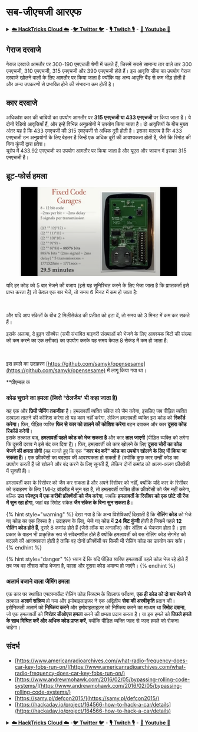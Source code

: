 # सब-जीएचजी आरएफ

<details>

<summary><a href="https://cloud.hacktricks.xyz/pentesting-cloud/pentesting-cloud-methodology"><strong>☁️ HackTricks Cloud ☁️</strong></a> -<a href="https://twitter.com/hacktricks_live"><strong>🐦 Twitter 🐦</strong></a> - <a href="https://www.twitch.tv/hacktricks_live/schedule"><strong>🎙️ Twitch 🎙️</strong></a> - <a href="https://www.youtube.com/@hacktricks_LIVE"><strong>🎥 Youtube 🎥</strong></a></summary>

* क्या आप किसी **साइबर सुरक्षा कंपनी** में काम करते हैं? क्या आप अपनी कंपनी को **हैकट्रिक्स में विज्ञापित** देखना चाहते हैं? या क्या आपको **पीईएएस की नवीनतम संस्करण या हैकट्रिक्स को पीडीएफ में डाउनलोड** करने की अनुमति चाहिए? [**सदस्यता योजनाएं**](https://github.com/sponsors/carlospolop) की जांच करें!
* [**द पीईएएस फैमिली**](https://opensea.io/collection/the-peass-family) की खोज करें, हमारा विशेष [**एनएफटी संग्रह**](https://opensea.io/collection/the-peass-family)
* [**आधिकारिक पीईएएस और हैकट्रिक्स स्वैग**](https://peass.creator-spring.com) प्राप्त करें
* [**💬**](https://emojipedia.org/speech-balloon/) [**डिस्कॉर्ड समूह**](https://discord.gg/hRep4RUj7f) या [**टेलीग्राम समूह**](https://t.me/peass) में **शामिल** हों या मुझे **ट्विटर** पर **फॉलो** करें [**🐦**](https://github.com/carlospolop/hacktricks/tree/7af18b62b3bdc423e11444677a6a73d4043511e9/\[https:/emojipedia.org/bird/README.md)[**@carlospolopm**](https://twitter.com/hacktricks\_live)**.**
* **हैकिंग ट्रिक्स साझा करें और** [**हैकट्रिक्स रेपो**](https://github.com/carlospolop/hacktricks) **और** [**हैकट्रिक्स-क्लाउड रेपो**](https://github.com/carlospolop/hacktricks-cloud) **में पीआर जमा करके**।

</details>

## गेराज दरवाजे

गेराज दरवाजे आमतौर पर 300-190 एमएचजी श्रेणी में चलते हैं, जिसमें सबसे सामान्य तार वाले तार 300 एमएचजी, 310 एमएचजी, 315 एमएचजी और 390 एमएचजी होते हैं। इस आवृत्ति सीमा का उपयोग गेराज दरवाजे खोलने वालों के लिए आमतौर पर किया जाता है क्योंकि यह अन्य आवृत्ति बैंड से कम भीड़ होती है और अन्य उपकरणों से प्रभावित होने की संभावना कम होती है।

## कार दरवाजे

अधिकांश कार की चाबियों का उपयोग आमतौर पर **315 एमएचजी या 433 एमएचजी** पर किया जाता है। ये दोनों रेडियो आवृत्तियाँ हैं, और इन्हें विभिन्न अनुप्रयोगों में उपयोग किया जाता है। दो आवृत्तियों के बीच मुख्य अंतर यह है कि 433 एमएचजी की 315 एमएचजी से अधिक दूरी होती है। इसका मतलब है कि 433 एमएचजी उन अनुप्रयोगों के लिए बेहतर है जिन्हें एक अधिक दूरी की आवश्यकता होती है, जैसे कि रिमोट की बिना कुंजी द्वारा प्रवेश।\
यूरोप में 433.92 एमएचजी का उपयोग आमतौर पर किया जाता है और यूएस और जापान में इसका 315 एमएचजी है।

## **ब्रूट-फोर्स हमला**

<figure><img src="../../.gitbook/assets/image (4) (3) (2).png" alt=""><figcaption></figcaption></figure>

यदि हर कोड को 5 बार भेजने की बजाय (इसे यह सुनिश्चित करने के लिए भेजा जाता है कि प्राप्तकर्ता इसे प्राप्त करता है) तो केवल एक बार भेजें, तो समय 6 मिनट में कम हो जाता है:

<figure><img src="../../.gitbook/assets/image (1) (1) (2) (2).png" alt=""><figcaption></figcaption></figure>

और यदि आप संकेतों के बीच 2 मिलीसेकंड की प्रतीक्षा को हटा दें, तो समय को 3 मिनट में कम कर सकते हैं।

इसके अलावा, दे ब्रुइन सीक्वेंस (सभी संभावित बाइनरी संख्याओं को भेजने के लिए आवश्यक बिटों की संख्या को कम करने का एक तरीका) का उपयोग करके यह समय केवल 8 सेकंड में कम हो जाता है:

<figure><img src="../../.gitbook/assets/image (5) (2) (3).png" alt=""><figcaption></figcaption></figure>

इस हमले का उदाहरण [https://github.com/samyk/opensesame](https://github.com/samyk/opensesame) में लागू किया गया था।

**प्रीएम्बल क
### **कोड चुराने का हमला (जिसे 'रोलजैम' भी कहा जाता है)**

यह एक और **छिपी जैमिंग तकनीक** है। हमलावर्ती व्यक्ति संकेत को जैम करेगा, इसलिए जब पीड़ित व्यक्ति दरवाज़ा तालने की कोशिश करेगा तो यह काम नहीं करेगा, लेकिन हमलावर्ती व्यक्ति इस कोड को **रिकॉर्ड करेगा**। फिर, पीड़ित व्यक्ति **फिर से कार को तालने की कोशिश करेगा** बटन दबाकर और कार **दूसरा कोड रिकॉर्ड करेगी**।\
इसके तत्काल बाद, **हमलावर्ती पहले कोड को भेज सकता है** और कार **ताल जाएगी** (पीड़ित व्यक्ति को लगेगा कि दूसरी दबाव ने इसे बंद कर दिया है)। फिर, हमलावर्ती को कार खोलने के लिए **दूसरा चोरी का कोड भेजने की क्षमता होगी** (यह मानते हुए कि एक **"कार बंद करें" कोड का उपयोग खोलने के लिए भी किया जा सकता है**)। एक फ्रीक्वेंसी का बदलाव की आवश्यकता हो सकती है (क्योंकि कुछ कार उन्हीं कोड का उपयोग करती हैं जो खोलने और बंद करने के लिए सुनती हैं, लेकिन दोनों कमांड को अलग-अलग फ्रीक्वेंसी में सुनती हैं)।

हमलावर्ती कार के रिसीवर को जैम कर सकता है और अपने रिसीवर को नहीं, क्योंकि यदि कार के रिसीवर को उदाहरण के लिए 1MHz ब्रॉडबैंड में सुन रहा है, तो हमलावर्ती व्यक्ति ठीक फ्रीक्वेंसी को जैम नहीं करेगा, बल्कि **उस स्पेक्ट्रम में एक करीबी फ्रीक्वेंसी को जैम करेगा**, जबकि **हमलावर्ती के रिसीवर को एक छोटे सी रेंज में सुन रहा होगा**, जहां वह रिमोट संकेत **जैम संकेत के बिना सुन सकता है**।

{% hint style="warning" %}
देखा गया है कि अन्य विशेषिकाएँ दिखाती हैं कि **रोलिंग कोड** को भेजे गए कोड का एक हिस्सा है। उदाहरण के लिए, भेजे गए कोड में **24 बिट कुंजी** होती है जिसमें पहले **12 रोलिंग कोड होते हैं**, दूसरे 8 कमांड होते हैं (जैसे लॉक या अनलॉक) और अंतिम 4 चेकसम होता है। इस प्रकार के वाहन भी प्राकृतिक रूप से संवेदनशील होते हैं क्योंकि हमलावर्ती को बस रोलिंग कोड सेगमेंट को बदलने की आवश्यकता होती है ताकि वह दोनों फ्रीक्वेंसी पर किसी भी रोलिंग कोड का उपयोग कर सके।
{% endhint %}

{% hint style="danger" %}
ध्यान दें कि यदि पीड़ित व्यक्ति हमलावर्ती पहले कोड भेज रहे होते हैं तब जब वह तीसरा कोड भेजता है, पहला और दूसरा कोड अमान्य हो जाएंगे।
{% endhint %}

### अलार्म बजाने वाला जैमिंग हमला

एक कार पर स्थापित एफ्टरमार्केट रोलिंग कोड सिस्टम के खिलाफ परीक्षण, **एक ही कोड को दो बार भेजने से** तत्काल **अलार्म सक्रिय** हो गया और इमोबाइलाइज़र ने एक अद्वितीय **सेवा की अस्वीकृति** प्रदान की। इरोनिकली अलार्म को **निष्क्रिय करने** और इमोबाइलाइज़र को निष्क्रिय करने का माध्यम था **रिमोट दबाना**, जो एक हमलावर्ती को **निरंतर डीओएस हमला** करने की क्षमता प्रदान करता है। या इस हमले को **पिछले हमले के साथ मिश्रित करें और अधिक कोड प्राप्त करें**, क्योंकि पीड़ित व्यक्ति जल्द से जल्द हमले को रोकना चाहेगा।

## संदर्भ

* [https://www.americanradioarchives.com/what-radio-frequency-does-car-key-fobs-run-on/](https://www.americanradioarchives.com/what-radio-frequency-does-car-key-fobs-run-on/)
* [https://www.andrewmohawk.com/2016/02/05/bypassing-rolling-code-systems/](https://www.andrewmohawk.com/2016/02/05/bypassing-rolling-code-systems/)
* [https://samy.pl/defcon2015/](https://samy.pl/defcon2015/)
* [https://hackaday.io/project/164566-how-to-hack-a-car/details](https://hackaday.io/project/164566-how-to-hack-a-car/details)

<details>

<summary><a href="https://cloud.hacktricks.xyz/pentesting-cloud/pentesting-cloud-methodology"><strong>☁️ HackTricks Cloud ☁️</strong></a> -<a href="https://twitter.com/hacktricks_live"><strong>🐦 Twitter 🐦</strong></a> - <a href="https://www.twitch.tv/hacktricks_live/schedule"><strong>🎙️ Twitch 🎙️</strong></a> - <a href="https://www.youtube.com/@hacktricks_LIVE"><strong>🎥 Youtube 🎥</strong></a></summary>

* क्या आप **साइबर सुरक्षा कंपनी** में काम करते हैं? क्या आप अपनी कंपनी को **हैकट्रिक्स में विज्ञापित** देखना चाहेंगे? या क्या आपको **PEASS की नवीनतम संस्करण देखने** या **हैकट्रिक्स को पीडीएफ में ड
